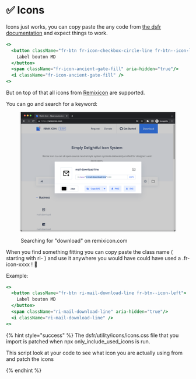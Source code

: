 # ✅ Icons

Icons just works, you can copy paste the any code from [the dsfr documentation](https://www.systeme-de-design.gouv.fr/elements-d-interface/fondamentaux-techniques/icones) and expect things to work.

```jsx
<>
  <button className="fr-btn fr-icon-checkbox-circle-line fr-btn--icon-left">
    Label bouton MD
  </button>
  <span className="fr-icon-ancient-gate-fill" aria-hidden="true"/>
  <i className="fr-icon-ancient-gate-fill" />
<>
```

But on top of that all icons from [Remixicon](https://remixicon.com/) are supported.&#x20;

You can go and search for a keyword:  &#x20;

<figure><img src=".gitbook/assets/image (2).png" alt=""><figcaption><p>Searching for "download" on remixicon.com</p></figcaption></figure>

When you find something fitting you can copy paste the class name ( starting with ri- ) and use it anywhere you would have could have used a .fr-icon-xxxx ! 🚀 &#x20;

Example: &#x20;

```jsx
<>
  <button className="fr-btn ri-mail-download-line fr-btn--icon-left">
    Label bouton MD
  </button>
  <span className="ri-mail-download-line" aria-hidden="true"/>
  <i className="ri-mail-download-line" />
<>
```

{% hint style="success" %}
The dsfr/utility/icons/icons.css file that you import is patched when npx only\_include\_used\_icons is run. &#x20;

This script look at your code to see what icon you are actually using from and patch the icons &#x20;


{% endhint %}

